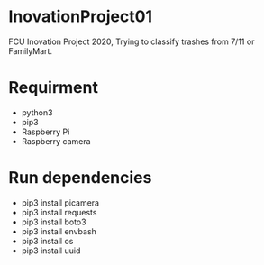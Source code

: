 # InovationProject01
FCU Inovation Project 2020, Trying to classify trashes from 7/11 or FamilyMart. 
# Requirment
- python3
- pip3
- Raspberry Pi
- Raspberry camera

# Run dependencies
- pip3 install picamera
- pip3 install requests
- pip3 install boto3
- pip3 install envbash
- pip3 install os
- pip3 install uuid
